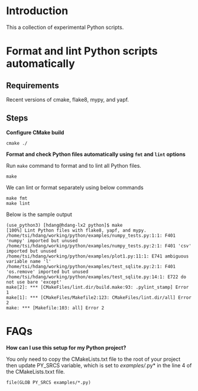 # Introduction

This a collection of experimental Python scripts.

# Format and lint Python scripts automatically #

## Requirements ##

Recent versions of cmake, flake8, mypy, and yapf.

## Steps ##

**Configure CMake build**

``` shell
cmake ./
```

**Format and check Python files automatically using `fmt` and `lint` options**

Run `make` command to format and to lint all Python files.

``` shell
make
```

We can lint or format separately using below commands

``` shell
make fmt
make lint
```

Below is the sample output

``` shell
(use_python3) [hdang@hdang-lx2 python]$ make
[100%] Lint Python files with flake8, yapf, and mypy.
/home/tsi/hdang/working/python/examples/numpy_tests.py:1:1: F401 'numpy' imported but unused
/home/tsi/hdang/working/python/examples/numpy_tests.py:2:1: F401 'csv' imported but unused
/home/tsi/hdang/working/python/examples/plot1.py:11:1: E741 ambiguous variable name 'l'
/home/tsi/hdang/working/python/examples/test_sqlite.py:2:1: F401 'os.remove' imported but unused
/home/tsi/hdang/working/python/examples/test_sqlite.py:14:1: E722 do not use bare 'except'
make[2]: *** [CMakeFiles/lint.dir/build.make:93: .pylint_stamp] Error 1
make[1]: *** [CMakeFiles/Makefile2:123: CMakeFiles/lint.dir/all] Error 2
make: *** [Makefile:103: all] Error 2
```

# FAQs #

**How can I use this setup for my Python project?**

You only need to copy the CMakeLists.txt file to the root of your project then update PY_SRCS variable, which is set to *examples/*.py* in the line 4 of the CMakeLists.txxt file.

``` shell
file(GLOB PY_SRCS examples/*.py)
```

